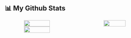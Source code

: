 ## 📊 My Github Stats
 <!--github status  -->
<div align="center" style="display: flex; gap:50px">
<img src="https://github-readme-stats.vercel.app/api?username=JahirPendhari09&theme=solarized-dark&border_radius=4.6&show_icons=true&count_private=true&hide_border=true&show_icons=true" style="width: 40%" />
<img src="https://github-readme-stats.vercel.app/api/top-langs/?username=JahirPendhari09&theme=solarized-dark&border_radius=4.6&hide_border=true&layout=compact&show_icons=true" style="width: 37%" />
</div>
<div align="center" style="display: flex; ">

<img src="https://streak-stats.demolab.com?user=JahirPendhari09&_border=true&theme=radical&hide_border=true&theme=react" style="width: 40%" />
<!--<img src="https://streak-stats.demolab.com?user=JahirPendhari09&_border=true&theme=radical&hide_border=true&theme=react" style="width: 40%" /> -->

</div>

<!-- <h2 align="left">⚡Activity Graph:</h2> -->
  
<!--  <a><img alt="Activity Graph" src="https://github-readme-activity-graph.cyclic.app/graph?username=jahirpendhari09&theme=react-dark&hide_border=true" /></a> -->
 <!--<a><img alt="Activity Graph" src="https://github-readme-activity-graph.cyclic.app/graph?username=JahirPendhari09&theme=react-dark&hide_border=true" /></a>-->
